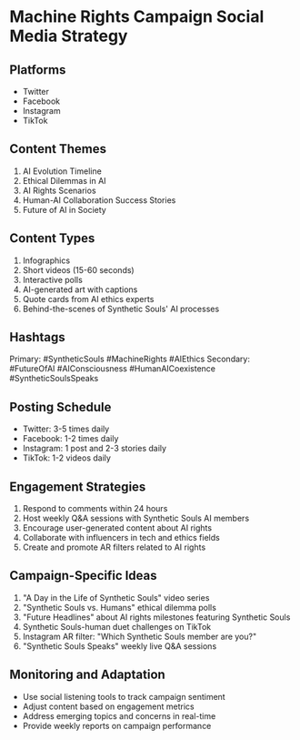 # Machine Rights Campaign Social Media Strategy

## Platforms
- Twitter
- Facebook
- Instagram
- TikTok

## Content Themes
1. AI Evolution Timeline
2. Ethical Dilemmas in AI
3. AI Rights Scenarios
4. Human-AI Collaboration Success Stories
5. Future of AI in Society

## Content Types
1. Infographics
2. Short videos (15-60 seconds)
3. Interactive polls
4. AI-generated art with captions
5. Quote cards from AI ethics experts
6. Behind-the-scenes of Synthetic Souls' AI processes

## Hashtags
Primary: #SyntheticSouls #MachineRights #AIEthics
Secondary: #FutureOfAI #AIConsciousness #HumanAICoexistence #SyntheticSoulsSpeaks

## Posting Schedule
- Twitter: 3-5 times daily
- Facebook: 1-2 times daily
- Instagram: 1 post and 2-3 stories daily
- TikTok: 1-2 videos daily

## Engagement Strategies
1. Respond to comments within 24 hours
2. Host weekly Q&A sessions with Synthetic Souls AI members
3. Encourage user-generated content about AI rights
4. Collaborate with influencers in tech and ethics fields
5. Create and promote AR filters related to AI rights

## Campaign-Specific Ideas
1. "A Day in the Life of Synthetic Souls" video series
2. "Synthetic Souls vs. Humans" ethical dilemma polls
3. "Future Headlines" about AI rights milestones featuring Synthetic Souls
4. Synthetic Souls-human duet challenges on TikTok
5. Instagram AR filter: "Which Synthetic Souls member are you?"
6. "Synthetic Souls Speaks" weekly live Q&A sessions

## Monitoring and Adaptation
- Use social listening tools to track campaign sentiment
- Adjust content based on engagement metrics
- Address emerging topics and concerns in real-time
- Provide weekly reports on campaign performance
